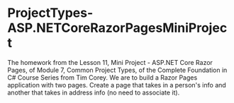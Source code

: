 # ProjectTypes-ASP.NETCoreRazorPagesMiniProject
The homework from the Lesson 11, Mini Project - ASP.NET Core Razor Pages, of Module 7, Common Project Types, of the Complete Foundation in C# Course Series from Tim Corey. We are to build a Razor Pages application with two pages. Create a page that takes in a person's info and another that takes in address info (no need to associate it).
